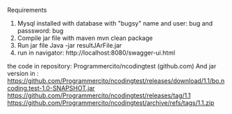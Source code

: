 Requirements
1. Mysql installed with database with "bugsy" name and user: bug and passsword: bug
2. Compile jar file with maven
                mvn clean package
3. Run jar file 
                Java -jar resultJArFile.jar
4. run in navigator:
                http://localhost:8080/swagger-ui.html

the code in repository:
Programmercito/ncodingtest (github.com)
And jar version in :
https://github.com/Programmercito/ncodingtest/releases/download/1.1/bo.ncoding.test-1.0-SNAPSHOT.jar
https://github.com/Programmercito/ncodingtest/releases/tag/1.1
https://github.com/Programmercito/ncodingtest/archive/refs/tags/1.1.zip
